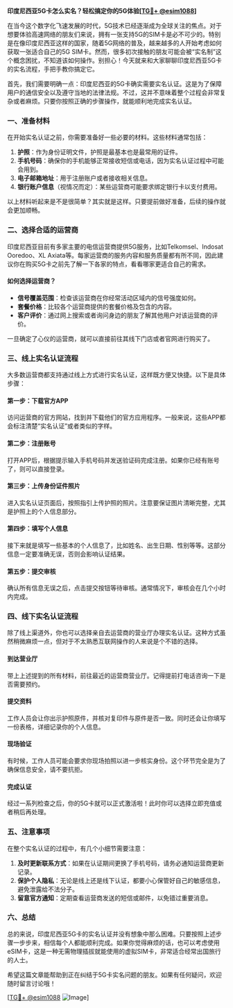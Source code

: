 **印度尼西亚5G卡怎么实名？轻松搞定你的5G体验[[TG💪+ @esim1088](https://t.me/s/esim1088)]**

在当今这个数字化飞速发展的时代，5G技术已经逐渐成为全球关注的焦点。对于想要体验高速网络的朋友们来说，拥有一张支持5G的SIM卡是必不可少的。特别是在像印度尼西亚这样的国家，随着5G网络的普及，越来越多的人开始考虑如何获取一张适合自己的5G SIM卡。然而，很多初次接触的朋友可能会被“实名制”这个概念困扰，不知道该如何操作。别担心！今天就来和大家聊聊印度尼西亚5G卡的实名流程，手把手教你搞定它。

首先，我们需要明确一点：印度尼西亚的5G卡确实需要实名认证。这是为了保障用户的通信安全以及遵守当地的法律法规。不过，这并不意味着整个过程会非常复杂或者麻烦。只要你按照正确的步骤操作，就能顺利地完成实名认证。

### 一、准备材料

在开始实名认证之前，你需要准备好一些必要的材料。这些材料通常包括：

1. **护照**：作为身份证明文件，护照是最基本也是最常用的证件。
2. **手机号码**：确保你的手机能够正常接收短信或电话，因为实名认证过程中可能会用到。
3. **电子邮箱地址**：用于注册账户或者接收相关信息。
4. **银行账户信息**（视情况而定）：某些运营商可能要求绑定银行卡以支付费用。

以上材料听起来是不是很简单？其实就是这样。只要提前做好准备，后续的操作就会更加顺畅。

### 二、选择合适的运营商

印度尼西亚目前有多家主要的电信运营商提供5G服务，比如Telkomsel、Indosat Ooredoo、XL Axiata等。每家运营商的服务内容和服务质量都有所不同，因此建议你在购买5G卡之前先了解一下各家的特点，看看哪家更适合自己的需求。

#### 如何选择运营商？

- **信号覆盖范围**：检查该运营商在你经常活动区域内的信号强度如何。
- **套餐价格**：比较各个运营商提供的套餐价格及包含的内容。
- **客户评价**：通过网上搜索或者询问身边的朋友了解其他用户对该运营商的评价。

一旦确定了心仪的运营商，就可以直接前往其线下门店或者官网进行购买了。

### 三、线上实名认证流程

大多数运营商都支持通过线上方式进行实名认证，这样既方便又快捷。以下是具体步骤：

#### 第一步：下载官方APP

访问运营商的官方网站，找到并下载他们的官方应用程序。一般来说，这些APP都会标注清楚“实名认证”或者类似的字样。

#### 第二步：注册账号

打开APP后，根据提示输入手机号码并发送验证码完成注册。如果你已经有账号了，则可以直接登录。

#### 第三步：上传身份证件照片

进入实名认证页面后，按照指引上传护照的照片。注意要保证图片清晰完整，尤其是护照上的个人信息部分。

#### 第四步：填写个人信息

接下来就是填写一些基本的个人信息了，比如姓名、出生日期、性别等等。这部分信息一定要准确无误，否则会影响认证结果。

#### 第五步：提交审核

确认所有信息无误之后，点击提交按钮等待审核。通常情况下，审核会在几个小时内完成。

### 四、线下实名认证流程

除了线上渠道外，你也可以选择亲自去运营商的营业厅办理实名认证。这种方式虽然稍微麻烦一点，但对于不太熟悉互联网操作的人来说是个不错的选择。

#### 到达营业厅

带上上述提到的所有材料，前往最近的运营商营业厅。记得提前打电话咨询一下是否需要预约。

#### 提交资料

工作人员会让你出示护照原件，并核对复印件与原件是否一致。同时还会让你填写一份表格，详细记录你的个人信息。

#### 现场验证

有时候，工作人员可能会要求你现场拍照以进一步核实身份。这个环节完全是为了确保信息安全，请不要抗拒。

#### 完成认证

经过一系列检查之后，你的5G卡就可以正式激活啦！此时你可以选择立即充值或者稍后再处理。

### 五、注意事项

在整个实名认证的过程中，有几个小细节需要注意：

1. **及时更新联系方式**：如果在认证期间更换了手机号码，请务必通知运营商更新记录。
2. **保护个人隐私**：无论是线上还是线下认证，都要小心保管好自己的敏感信息，避免泄露给不法分子。
3. **留意官方通知**：定期查看运营商发送的短信或邮件，以免错过重要消息。

### 六、总结

总的来说，印度尼西亚5G卡的实名认证并没有想象中那么困难。只要按照上述步骤一步步来，相信每个人都能顺利完成。如果你觉得麻烦的话，也可以考虑使用eSIM卡，这是一种无需物理插拔就能使用的虚拟SIM卡，非常适合经常出国旅行的人士。

希望这篇文章能帮助到正在纠结于5G卡实名问题的朋友。如果有任何疑问，欢迎随时留言讨论哦！

[[TG💪+ @esim1088](https://t.me/s/esim1088) ![Image](https://i.postimg.cc/4NQfJmqS/Snipaste-2025-05-13-00-14-12.png)]